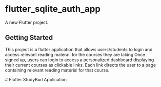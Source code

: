 # flutter_sqlite_auth_app

A new Flutter project.

## Getting Started

This project is a flutter application that allows users/students to login and access relevant reading materail for the courses they are taking.Once signed up, users can login to access a personalized dashboard displaying their current courses as clickable links. Each link directs the user to a page containing relevant reading material for that course.

#   Flutter StudyBud Application
 
 
